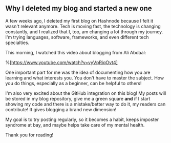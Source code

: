 ## Why I deleted my blog and started a new one

A few weeks ago, I deleted my first blog on Hashnode because I felt it wasn't relevant anymore.
Tech is moving fast, the technology is changing constantly, and I realized that I, too, am changing a lot through my journey. I'm trying languages, software, frameworks, and even different tech specialties.

This morning, I watched this video about blogging from Ali Abdaal:

%[https://www.youtube.com/watch?v=vyVpRiqOvt4]

One important part for me was the idea of documenting how you are learning and what interests you.
You don't have to master the subject. How you do things, especially as a beginner, can be helpful to others!

I'm also very excited about the GitHub integration on this blog! My posts will be stored in my blog repository, give me a green square **and**  if I start showing my code and there is a mistake/better way to do it, my readers can contribute! It gives blogging a brand new dimension!

My goal is to try posting regularly, so it becomes a habit, keeps imposter syndrome at bay, and maybe helps take care of my mental health. 

Thank you for reading!